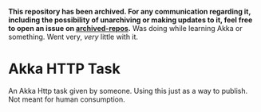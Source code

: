 **This repository has been archived. For any communication regarding it, including the possibility of unarchiving or making updates to it, feel free to open an issue on [archived-repos](https://github.com/hossameldeen/archived-repos).** Was doing while learning Akka or something. Went very, _very_ little with it.

# Akka HTTP Task
An Akka Http task given by someone. Using this just as a way to publish. Not meant for human consumption.
